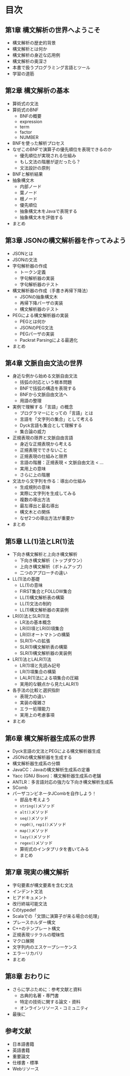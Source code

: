 # 目次

## 第1章 構文解析の世界へようこそ
- 構文解析の歴史的背景
- 構文解析とは何か
- 構文解析の身近な応用例
- 構文解析の奥深さ
- 本書で扱うプログラミング言語とツール
- 学習の道筋

## 第2章 構文解析の基本
- 算術式の文法
- 算術式のBNF
  - BNFの概要
  - expression
  - term
  - factor
  - NUMBER
- BNFを使った解析プロセス
- なぜこのBNFで演算子の優先順位を表現できるのか
  - 優先順位が実現される仕組み
  - もし文法の階層が逆だったら？
  - 文法設計の原則
- BNFと解析結果
- 抽象構文木
  - 内部ノード
  - 葉ノード
  - 根ノード
  - 優先順位
  - 抽象構文木をJavaで表現する
  - 抽象構文木を評価する
- まとめ

## 第3章 JSONの構文解析器を作ってみよう
- JSONとは
- JSONの文法
- 字句解析器の作成
  - トークン定義
  - 字句解析器の実装
  - 字句解析器のテスト
- 構文解析器の作成（手書き再帰下降法）
  - JSONの抽象構文木
  - 再帰下降パーザの実装
  - 構文解析器のテスト
- PEGによる構文解析器の実装
  - PEGとは何か
  - JSONのPEG文法
  - PEGパーザの実装
  - Packrat Parsingによる最適化
- まとめ

## 第4章 文脈自由文法の世界
- 身近な例から始める文脈自由文法
  - 括弧の対応という根本問題
  - BNFで括弧の構造を表現する
  - BNFから文脈自由文法へ
  - 用語の整理
- 実例で理解する「言語」の概念
  - プログラマーにとっての「言語」とは
  - 言語を「文字列の集合」として考える
  - Dyck言語も集合として理解する
  - 集合論の威力
- 正規表現の限界と文脈自由言語
  - 身近な正規表現から考える
  - 正規表現でできないこと
  - 正規表現の仕組みと限界
  - 言語の階層：正規表現 < 文脈自由文法 < ...
  - 実用上の意味
  - さらに上の階層
- 文法から文字列を作る：導出の仕組み
  - 生成規則の意味
  - 実際に文字列を生成してみる
  - 複数の導出方法
  - 最左導出と最右導出
  - 構文木との関係
  - なぜ2つの導出方法が重要か
- まとめ

## 第5章 LL(1)法とLR(1)法
- 下向き構文解析と上向き構文解析
  - 下向き構文解析（トップダウン）
  - 上向き構文解析（ボトムアップ）
  - 二つのアプローチの違い
- LL(1)法の基礎
  - LL(1)の意味
  - FIRST集合とFOLLOW集合
  - LL(1)構文解析表の構築
  - LL(1)文法の制約
  - LL(1)構文解析器の実装例
- LR(0)法とSLR(1)法
  - LR法の基本概念
  - LR(0)項とLR(0)項集合
  - LR(0)オートマトンの構築
  - SLR(1)への拡張
  - SLR(1)構文解析表の構築
  - SLR(1)構文解析器の実装例
- LR(1)法とLALR(1)法
  - LR(1)項と先読み記号
  - LR(1)項集合の構築
  - LALR(1)法による項集合の圧縮
  - 実用的な観点から見たLALR(1)
- 各手法の比較と選択指針
  - 表現力の違い
  - 実装の複雑さ
  - エラー処理能力
  - 実用上の考慮事項
- まとめ

## 第6章 構文解析器生成系の世界
- Dyck言語の文法とPEGによる構文解析器生成
- JSONの構文解析器を生成する
- 構文解析器生成系の分類
- JavaCC：Javaの構文解析生成系の定番
- Yacc (GNU Bison)：構文解析器生成系の老舗
- ANTLR：多言語対応の強力な下向き構文解析生成系
- SComb
- パーザコンビネータJCombを自作しよう！
  - 部品を考えよう
  - `string()`メソッド
  - `alt()`メソッド
  - `seq()`メソッド
  - `rep0()`, `rep1()`メソッド
  - `map()`メソッド
  - `lazy()`メソッド
  - `regex()`メソッド
  - 算術式のインタプリタを書いてみる
  - まとめ

## 第7章 現実の構文解析
- 字句要素が構文要素を含む文法
- インデント文法
- ヒアドキュメント
- 改行終端可能文法
- Cのtypedef
- Scalaでの「文頭に演算子が来る場合の処理」
- プレースホルダー構文
- C++のテンプレート構文
- 正規表現リテラルの曖昧性
- マクロ展開
- 文字列内のエスケープシーケンス
- エラーリカバリ
- まとめ

## 第8章 おわりに
- さらに学ぶために：参考文献と資料
  - 古典的名著・専門書
  - 特定の技術に関する論文・資料
  - オンラインリソース・コミュニティ
- 最後に

## 参考文献
- 日本語書籍
- 英語書籍
- 重要論文
- 仕様書・標準
- Webリソース